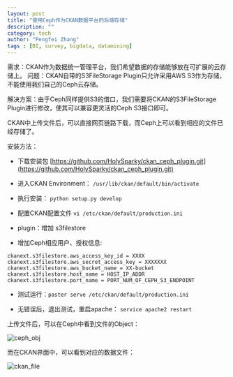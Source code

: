 ```yaml
---
layout: post
title: "使用Ceph作为CKAN数据平台的后端存储"
description: ""
category: tech
author: "Pengfei Zhang"
tags : [BI, survey, bigdata, datamining]
---
```


需求：CKAN作为数据统一管理平台，我们希望数据的存储能够放在可扩展的云存储上。
问题：CKAN自带的S3FileStorage Plugin只允许采用AWS S3作为存储，不能使用我们自己的Ceph云存储。


解决方案：由于Ceph同样提供S3的借口，我们需要将CKAN的S3FileStorage Plugin进行修改，使其可以兼容更灵活的Ceph S3接口即可。


CKAN中上传文件后，可以直接网页链路下载，而Ceph上可以看到相应的文件已经存储了。

安装方法：

* 下载安装包 [https://github.com/HolySparky/ckan_ceph_plugin.git](https://github.com/HolySparky/ckan_ceph_plugin.git)

* 进入CKAN Environment：
`/usr/lib/ckan/default/bin/activate`

* 执行安装：
`python setup.py develop`

* 配置CKAN配置文件 
``vi /etc/ckan/default/production.ini``

* plugin：增加 s3filestore
* 增加Ceph相应用户、授权信息:

```
ckanext.s3filestore.aws_access_key_id = XXXX
ckanext.s3filestore.aws_secret_access_key = XXXXXXX 
ckanext.s3filestore.aws_bucket_name = XX-bucket
ckanext.s3filestore.host_name = HOST_IP_ADDR
ckanext.s3filestore.port_name = PORT_NUM_OF_CEPH_S3_ENDPOINT
```
* 测试运行：```paster serve /etc/ckan/default/production.ini```

* 无错误后，退出测试，重启apache：
```service apache2 restart```


上传文件后，可以在Ceph中看到文件的Object：

![ceph_obj](https://github.com/HolySparky/Pictures/blob/master/inesa/ckan_ceph_s3_api_test?raw=true)


而在CKAN界面中，可以看到对应的数据文件：

![ckan_file](https://github.com/HolySparky/Pictures/blob/master/inesa/ckan_ceph_result?raw=true)




